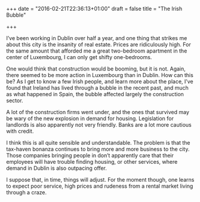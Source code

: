 +++
date = "2016-02-21T22:36:13+01:00"
draft = false
title = "The Irish Bubble"

+++

I’ve been working in Dublin over half a year, and one thing that strikes me
about this city is the insanity of real estate. Prices are ridiculously high.
For the same amount that afforded me a great two-bedroom apartment in the center
of Luxembourg, I can only get shifty one-bedrooms.

One would think that construction would be booming, but it is not. Again, there
seemed to be more action in Luxembourg than in Dublin. How can this be?
As I get to know a few Irish people, and learn more about the place, I’ve found
that Ireland has lived through a bubble in the recent past, and much as what
happened in Spain, the bubble affected largely the construction sector.

A lot of the construction firms went under, and the ones that survived may be
wary of the new explosion in demand for housing. Legislation for landlords is
also apparently not very friendly. Banks are a lot more cautious with credit.

I think this is all quite sensible and understandable. The problem is that
the tax-haven bonanza continues to bring more and more business to the city.
Those companies bringing people in don’t apparently care that their employees
will have trouble finding housing, or other services, where demand in Dublin
is also outpacing offer.

I suppose that, in time, things will adjust.
For the moment though, one learns to expect poor service, high prices and
rudeness from a rental market living through a craze.

